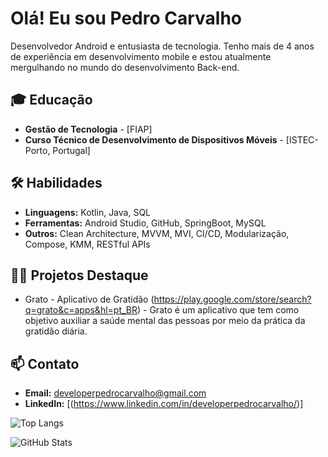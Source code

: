 # Olá! Eu sou Pedro Carvalho

Desenvolvedor Android e entusiasta de tecnologia. Tenho mais de 4 anos de experiência em desenvolvimento mobile e estou atualmente mergulhando no mundo do desenvolvimento Back-end.

## 🎓 Educação
- **Gestão de Tecnologia** - [FIAP]
- **Curso Técnico de Desenvolvimento de Dispositivos Móveis** - [ISTEC- Porto, Portugal]

## 🛠️ Habilidades
- **Linguagens:** Kotlin, Java, SQL
- **Ferramentas:** Android Studio, GitHub, SpringBoot, MySQL
- **Outros:** Clean Architecture, MVVM, MVI, CI/CD, Modularização, Compose, KMM, RESTful APIs

## 🧑‍💻 Projetos Destaque
- Grato - Aplicativo de Gratidão (https://play.google.com/store/search?q=grato&c=apps&hl=pt_BR) - Grato é um aplicativo que tem como objetivo auxiliar a saúde mental das pessoas por meio da prática da gratidão diária.

## 📫 Contato
- **Email:** developerpedrocarvalho@gmail.com
- **LinkedIn:** [(https://www.linkedin.com/in/developerpedrocarvalho/)]

![Top Langs](https://github-readme-stats.vercel.app/api/top-langs/?username=SeuNomeDeUsuario&layout=compact)

![GitHub Stats](https://github-readme-stats.vercel.app/api?username=devPedroCarvalho&show_icons=true)


